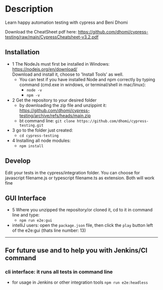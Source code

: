 # Description
Learn happy automation testing with cypress and Beni Dhomi

Download the CheatSheet pdf here: https://github.com/dhomi/cypress-testing/raw/main/CypressCheatsheet-v3.2.pdf


## Installation
- 1 The NodeJs must first be installed in Windows: https://nodejs.org/en/download/    
    Download and install it, choose to 'Install Tools' as well.
    - You can test if you have installed Node and npm correctly by typing command (cmd.exe in windows, or terminal/shell in mac/linux):
        - ```node -v```
        - ```npm -v```
- 2 Get the repository to your desired folder
    - by downloading the zip file and unzippint it: https://github.com/dhomi/cypress-testing/archive/refs/heads/main.zip
    - bt command line:
    ```git clone https://github.com/dhomi/cypress-testing.git```
- 3 go to the folder just created: 
    - ```cd cypress-testing```
- 4 Installing all node modules:
    - ```npm install```

## Develop
Edit your tests in the cypress/integration folder. You can choose for javascript filename.js or typescript filename.ts as extension. Both will work fine

## GUI Interface
- 5 Where you unzipped the repository/or cloned it, cd to it in command line and type:
    - ```npm run e2e:gui```
- intelliJ users: open the ```package.json``` file, then click the ```play``` button left of the e2e:gui (thats line number: 13)

---
## For future use and to help you with Jenkins/CI command
### cli interface: it runs all tests in command line
- for usage in Jenkins or other integration tools
    ```npm run e2e:headless```

